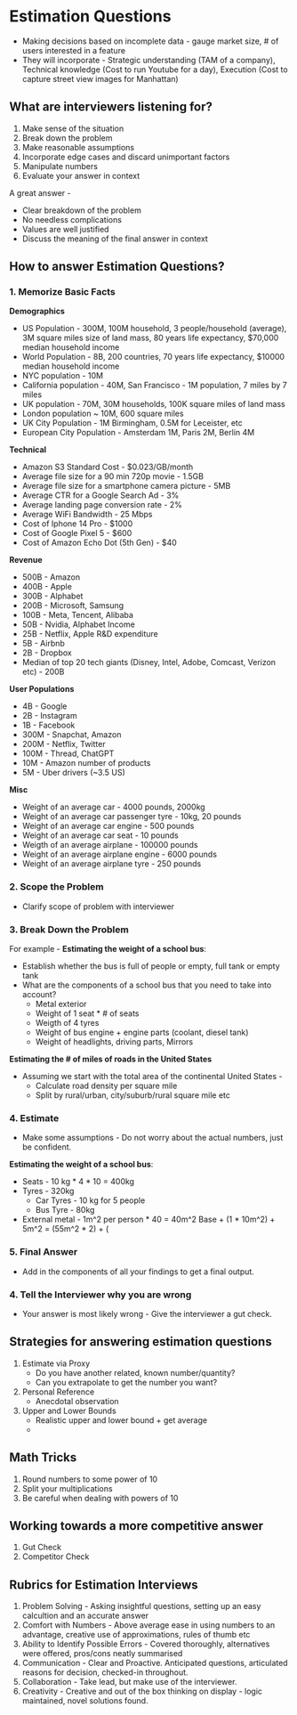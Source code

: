 # Estimation Questions

- Making decisions based on incomplete data - gauge market size, # of users interested in a feature
- They will incorporate - Strategic understanding (TAM of a company), Technical knowledge (Cost to run Youtube for a day), Execution (Cost to capture street view images for Manhattan)

## What are interviewers listening for?

1. Make sense of the situation
2. Break down the problem
3. Make reasonable assumptions
4. Incorporate edge cases and discard unimportant factors
5. Manipulate numbers
6. Evaluate your answer in context

A great answer -
- Clear breakdown of the problem
- No needless complications
- Values are well justified
- Discuss the meaning of the final answer in context

## How to answer Estimation Questions?

### 1. Memorize Basic Facts

**Demographics**
- US Population - 300M, 100M household, 3 people/household (average), 3M square miles size of land mass, 80 years life expectancy, $70,000 median household income
- World Population - 8B, 200 countries, 70 years life expectancy, $10000 median household income
- NYC population - 10M
- California population - 40M, San Francisco - 1M population, 7 miles by 7 miles
- UK population - 70M, 30M households, 100K square miles of land mass 
- London population ~ 10M, 600 square miles
- UK City Population - 1M Birmingham, 0.5M for Leceister, etc
- European City Population - Amsterdam 1M, Paris 2M, Berlin 4M

**Technical**
- Amazon S3 Standard Cost - $0.023/GB/month
- Average file size for a 90 min 720p movie - 1.5GB
- Average file size for a smartphone camera picture - 5MB
- Average CTR for a Google Search Ad - 3%
- Average landing page conversion rate - 2%
- Average WiFi Bandwidth - 25 Mbps
- Cost of Iphone 14 Pro - $1000
- Cost of Google Pixel 5 - $600
- Cost of Amazon Echo Dot (5th Gen) - $40

**Revenue**
- 500B - Amazon
- 400B - Apple
- 300B - Alphabet
- 200B - Microsoft, Samsung
- 100B - Meta, Tencent, Alibaba
- 50B - Nvidia, Alphabet Income
- 25B - Netflix, Apple R&D expenditure
- 5B - Airbnb
- 2B - Dropbox
- Median of top 20 tech giants (Disney, Intel, Adobe, Comcast, Verizon etc) - 200B

**User Populations**
- 4B - Google
- 2B - Instagram
- 1B - Facebook
- 300M - Snapchat, Amazon
- 200M - Netflix, Twitter
- 100M - Thread, ChatGPT
- 10M - Amazon number of products
- 5M - Uber drivers (~3.5 US)

**Misc**
- Weight of an average car - 4000 pounds, 2000kg
- Weight of an average car passenger tyre - 10kg, 20 pounds
- Weight of an average car engine - 500 pounds
- Weight of an average car seat - 10 pounds
- Weigth of an average airplane - 100000 pounds
- Weight of an average airplane engine - 6000 pounds
- Weight of an average airplane tyre - 250 pounds

### 2. Scope the Problem


- Clarify scope of problem with interviewer

### 3. Break Down the Problem

For example -
**Estimating the weight of a school bus**:
- Establish whether the bus is full of people or empty, full tank or empty tank
- What are the components of a school bus that you need to take into account?
    - Metal exterior
    - Weight of 1 seat * # of seats
    - Weigth of 4 tyres
    - Weight of bus engine + engine parts (coolant, diesel tank)
    - Weight of headlights, driving parts, Mirrors

**Estimating the # of miles of roads in the United States**
- Assuming we start with the total area of the continental United States -
    - Calculate road density per square mile
    - Split by rural/urban, city/suburb/rural square mile etc

### 4. Estimate
- Make some assumptions - Do not worry about the actual numbers, just be confident.

**Estimating the weight of a school bus**:
- Seats - 10 kg * 4 * 10 = 400kg
- Tyres - 320kg
    - Car Tyres - 10 kg for 5 people 
    - Bus Tyre - 80kg
- External metal - 1m^2 per person * 40 = 40m^2 Base + (1 * 10m^2) + 5m^2 = (55m^2 * 2) + (

### 5. Final Answer
- Add in the components of all your findings to get a final output.

### 4. Tell the Interviewer why you are wrong
- Your answer is most likely wrong - Give the interviewer a gut check.

## Strategies for answering estimation questions

1. Estimate via Proxy
    - Do you have another related, known number/quantity?
    - Can you extrapolate to get the number you want?
2. Personal Reference 
    - Anecdotal observation
3. Upper and Lower Bounds
    - Realistic upper and lower bound + get average
    - 

## Math Tricks 

1. Round numbers to some power of 10
2. Split your multiplications
3. Be careful when dealing with powers of 10

## Working towards a more competitive answer
1. Gut Check
2. Competitor Check

## Rubrics for Estimation Interviews
1. Problem Solving - Asking insightful questions, setting up an easy calcultion and an accurate answer
2. Comfort with Numbers - Above average ease in using numbers to an advantage, creative use of approximations, rules of thumb etc
3. Ability to Identify Possible Errors - Covered thoroughly, alternatives were offered, pros/cons neatly summarised
4. Communication - Clear and Proactive. Anticipated questions, articulated reasons for decision, checked-in throughout.
5. Collaboration - Take lead, but make use of the interviewer.
6. Creativity - Creative and out of the box thinking on display - logic maintained, novel solutions found.
